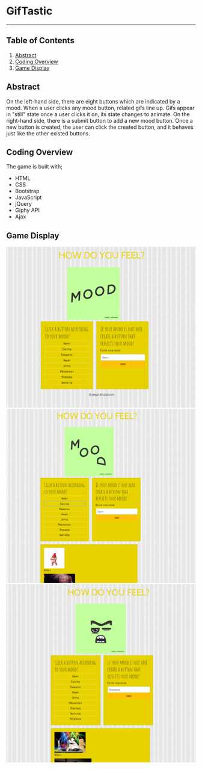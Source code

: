 # GifTastic
---------------
## Table of Contents
1. [Abstract](#abstract)
2. [Coding Overview](#overview)
3. [Game Display](#display)

<a name="abstract"></a>
## Abstract

On the left-hand side, there are eight buttons which are indicated by a mood. 
When a user clicks any mood button, related gifs line up.
Gifs appear in "still" state once a user clicks it on, its state changes to animate.
On the right-hand side, there is a submit button to add a new mood button.
Once a new button is created, the user can click the created button, and it behaves just like the other existed buttons.

<a name="overview"></a>
## Coding Overview

The game is built with;
* HTML
* CSS
* Bootstrap
* JavaScript
* jQuery
* Giphy API
* Ajax

<a name="display"></a>
## Game Display
<img src="assets/images/mood1.PNG" alt="game-display">
<br>
<img src="assets/images/mood2.PNG" alt="game-display">
<br>
<img src="assets/images/mood3.PNG" alt="game-display">
